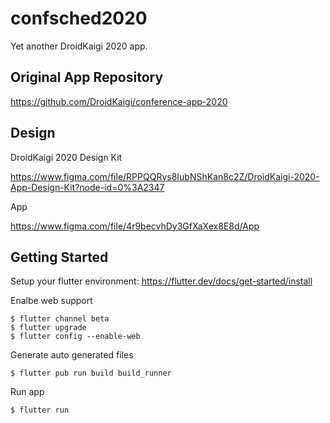 # confsched2020

Yet another DroidKaigi 2020 app.

## Original App Repository
https://github.com/DroidKaigi/conference-app-2020

## Design
DroidKaigi 2020 Design Kit

https://www.figma.com/file/RPPQQRys8IubNShKan8c2Z/DroidKaigi-2020-App-Design-Kit?node-id=0%3A2347

App

https://www.figma.com/file/4r9becvhDy3GfXaXex8E8d/App

## Getting Started

Setup your flutter environment:
https://flutter.dev/docs/get-started/install

Enalbe web support

```
$ flutter channel beta
$ flutter upgrade
$ flutter config --enable-web
```

Generate auto generated files
```
$ flutter pub run build build_runner
```

Run app
```
$ flutter run
```
